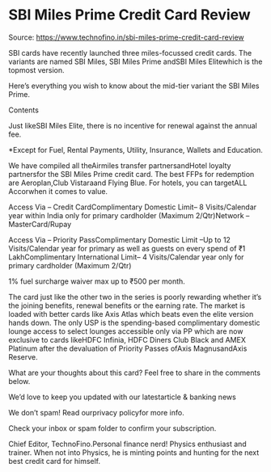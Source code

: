 # SBI Miles Prime Credit Card Review

Source: https://www.technofino.in/sbi-miles-prime-credit-card-review

SBI cards have recently launched three miles-focussed credit cards. The variants are named SBI Miles, SBI Miles Prime andSBI Miles Elitewhich is the topmost version.

Here’s everything you wish to know about the mid-tier variant the SBI Miles Prime.

Contents

Just likeSBI Miles Elite, there is no incentive for renewal against the annual fee.

*Except for Fuel, Rental Payments, Utility, Insurance, Wallets and Education.

We have compiled all theAirmiles transfer partnersandHotel loyalty partnersfor the SBI Miles Prime credit card. The best FFPs for redemption are Aeroplan,Club Vistaraand Flying Blue. For hotels, you can targetALL Accorwhen it comes to value.

Access Via – Credit CardComplimentary Domestic Limit– 8 Visits/Calendar year within India only for primary cardholder (Maximum 2/Qtr)Network – MasterCard/Rupay

Access Via – Priority PassComplimentary Domestic Limit –Up to 12 Visits/Calendar year for primary as well as guests on every spend of ₹1 LakhComplimentary International Limit– 4 Visits/Calendar year only for primary cardholder (Maximum 2/Qtr)

1% fuel surcharge waiver max up to ₹500 per month.

The card just like the other two in the series is poorly rewarding whether it’s the joining benefits, renewal benefits or the earning rate. The market is loaded with better cards like Axis Atlas which beats even the elite version hands down. The only USP is the spending-based complimentary domestic lounge access to select lounges accessible only via PP which are now exclusive to cards likeHDFC Infinia, HDFC Diners Club Black and AMEX Platinum after the devaluation of Priority Passes ofAxis MagnusandAxis Reserve.

What are your thoughts about this card? Feel free to share in the comments below.

We’d love to keep you updated with our latestarticle & banking news

We don’t spam! Read ourprivacy policyfor more info.

Check your inbox or spam folder to confirm your subscription.

Chief Editor, TechnoFino.Personal finance nerd! Physics enthusiast and trainer. When not into Physics, he is minting points and hunting for the next best credit card for himself.